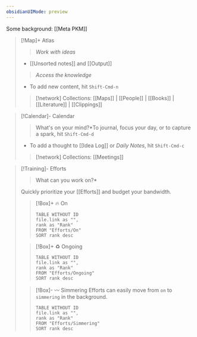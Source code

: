 ```yaml
---
obsidianUIMode: preview
---
```



Some background: [[Meta PKM]]
>[!Map]+  Atlas
> > *Work with ideas*
>
>
> - [[Unsorted notes]] and [[Output]]
> 
> > *Access the knowledge*
> 
>  - To add new content, hit `Shift-Cmd-n`
>
>
> > [!network] Collections: [[Maps]] | [[People]] | [[Books]] | [[Literature]] | [[Clippings]]
> 

> [!Calendar]- Calendar
> >What's on your mind?*[](Books.md)To journal, focus your day, or to capture a spark, hit `Shift-Cmd-d`
> 
> - To add a thought to [[Idea Log]] or *Daily Notes*, hit `Shift-Cmd-c` 
>
>   
> 
>   
> 
>   
> > [!network] Collections: [[Meetings]]

> [!Training]- Efforts
> > What can you work on?* 
> 
> Quickly prioritize your [[Efforts]] and budget your bandwidth. 
> 
> 
> > [!Box]+ 🔥 On
> >```dataview
> > TABLE WITHOUT ID
>  > file.link as "",
>  > rank as "Rank"
> > FROM "Efforts/On"
> > SORT rank desc
> > ```
> 
> > [!Box]+ ♻️ Ongoing
> > ``` dataview
> > TABLE WITHOUT ID
> > file.link as "",
> > rank as "Rank"
> > FROM "Efforts/Ongoing"
> > SORT rank desc
> > ```
> 
> > [!Box]-  〰️ Simmering
> > Efforts can easily move from `on` to `simmering` in the background.
> > 
> > ``` dataview
> > TABLE WITHOUT ID
> > file.link as "",
> > rank as "Rank"
> > FROM "Efforts/Simmering"
> > SORT rank desc
> > ```
> 
